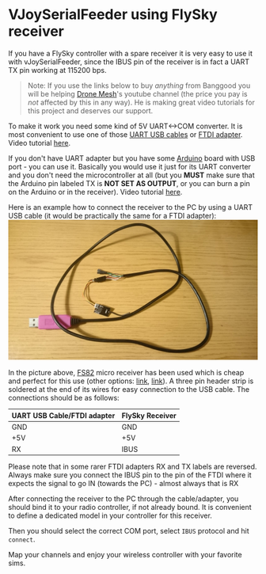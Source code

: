 # VJoySerialFeeder using FlySky receiver #

If you have a FlySky controller with a spare receiver it is very easy to use it with vJoySerialFeeder, since the IBUS pin of the receiver is in fact a UART TX pin working at 115200 bps.
 
> Note: If you use the links below to buy _anything_ from Banggood you will be helping [Drone Mesh](https://www.youtube.com/channel/UC3c9WhUvKv2eoqZNSqAGQXg)'s youtube channel (the price you pay is _not_ affected by this in any way). He is making great video tutorials for this project and deserves our support.


To make it work you need some kind of 5V UART<->COM converter. It is most convenient to use one of those [UART USB cables](https://www.banggood.com/6Pin-FTDI-FT232RL-USB-To-Serial-Adapter-Module-USB-TO-TTL-RS232-Arduino-Cable-p-1035802.html?p=CS101558118042016088&utm_content=huangguocan&utm_campaign=mesh.drone) or [FTDI adapter](https://www.banggood.com/FT232RL-FTDI-USB-To-TTL-Serial-Converter-Adapter-Module-For-Arduino-p-917226.html?p=CS101558118042016088&utm_content=huangguocan&utm_campaign=mesh.drone). Video tutorial [here](https://www.youtube.com/watch?v=sp9Fq9gAqXk).

If you don't have UART adapter but you have some [Arduino](https://www.banggood.com/ATmega328P-Nano-V3-Controller-Board-Compatible-Arduino-p-940937.html?p=CS101558118042016088&utm_content=huangguocan&utm_campaign=mesh.drone&cur_warehouse=CN) board with USB port - you can use it. Basically you would use it just for its UART converter and you don't need the microcontroller at all (but you **MUST** make sure that the Arduino pin labeled TX is **NOT SET AS OUTPUT**, or you can burn a pin on the Arduino or in the receiver). Video tutorial [here](https://www.youtube.com/watch?v=TRnu2_TI9Vk).

Here is an example how to connect the receiver to the PC by using a UART USB cable (it would be practically the same for a FTDI adapter):
![UART](images/flysky.jpg)

In the picture above, [FS82](https://www.banggood.com/FS82-MICRO-2_4G-8CH-Flysky-Compatible-Receiver-With-PPM-I-Bus-Output-p-1137378.html?p=CS101558118042016088&utm_content=huangguocan&utm_campaign=mesh.drone) micro receiver has been used which is cheap and perfect for this use (other options: [link](https://www.banggood.com/818CH-Mini-Receiver-With-PPM-iBus-SBUS-Output-for-Flysky-i6-i6x-AFHDS-2A-Transmitter-p-1183313.html?p=CS101558118042016088&utm_content=huangguocan&utm_campaign=mesh.drone), [link](https://www.banggood.com/Flysky-FS-A8S-2_4G-8CH-Mini-Receiver-with-PPM-i-BUS-SBUS-Output-p-1092861.html?p=CS101558118042016088&utm_content=huangguocan&utm_campaign=mesh.drone)). A three pin header strip is soldered at the end of its wires for easy connection to the USB cable. The connections should be as follows:

UART USB Cable/FTDI adapter | FlySky Receiver
-----          | ----
GND            | GND
+5V            | +5V
RX             | IBUS

Please note that in some rarer FTDI adapters RX and TX labels are reversed. Always make sure you connect the IBUS pin to the pin of the FTDI where it expects the signal to go IN (towards the PC) - almost always that is RX

After connecting the receiver to the PC through the cable/adapter, you should bind it to your radio controller, if not already bound. It is convenient to define a dedicated model in your controller for this receiver.

Then you should select the correct COM port, select `IBUS` protocol and hit `connect`.

Map your channels and enjoy your wireless controller with your favorite sims.
